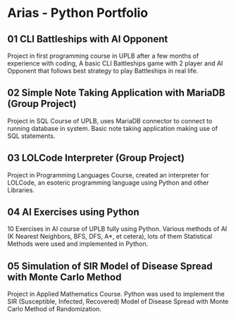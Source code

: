 # Arias - Python Portfolio

## 01 CLI Battleships with AI Opponent
Project in first programming course in UPLB after a few months of experience with coding, A basic CLI Battleships game with 2 player and AI Opponent that follows best strategy to play Battleships in real life.

## 02 Simple Note Taking Application with MariaDB (Group Project)
Project in SQL Course of UPLB, uses MariaDB connector to connect to running database in system. Basic note taking application making use of SQL statements.

## 03 LOLCode Interpreter (Group Project)
Project in Programming Languages Course, created an interpreter for LOLCode, an esoteric programming language using Python and other Libraries.

## 04 AI Exercises using Python
10 Exercises in AI course of UPLB fully using Python. Various methods of AI (K Nearest Neighbors, BFS, DFS, A*, et cetera), lots of them Statistical Methods were used and implemented in Python.

## 05 Simulation of SIR Model of Disease Spread with Monte Carlo Method
Project in Applied Mathematics Course. Python was used to implement the SIR (Susceptible, Infected, Recovered) Model of Disease Spread with Monte Carlo Method of Randomization.
